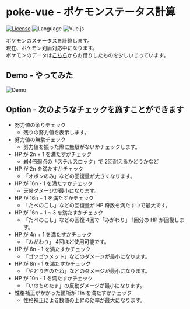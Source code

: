 # poke-vue - ポケモンステータス計算

[![License](https://img.shields.io/badge/License-Apache%202.0-orange.svg)](https://opensource.org/licenses/Apache-2.0)
![Language](https://img.shields.io/badge/Language-TypeScript-blue)
![Vue.js](https://img.shields.io/badge/-Vue.js-4FC08D.svg?logo=vue.js&style=plastic)

ポケモンのステータスを計算します。  
現在、ポケモン剣盾対応中になります。  
ポケモンのデータは[こちら](https://github.com/kotofurumiya/pokemon_data)からお借りしたものを少しいじっています。

## Demo - やってみた

![Demo](https://github.com/mnrn/poke-vue/blob/master/media/poke-demo.gif)

## Option - 次のようなチェックを施すことができます

- 努力値の余りチェック
  - 残りの努力値を表示します。
- 努力値の無駄チェック
  - 努力値を振った際に無駄がないかチェックします。
- HP が 2n + 1 を満たすかチェック
  - 岩4倍弱点の「ステルスロック」で 2回耐えるかどうかなど
- HP が 2n を満たすかチェック
  - 「オボンのみ」などの回復量が大きくなります。
- HP が 16n - 1 を満たすかチェック
  - 天候ダメージが最小になります。
- HP が 16n + 1 を満たすかチェック
  - 「たべのこし」などの回復量が HP 奇数を満たす中で最大です。
- HP が 16n + 1 ~ 3 を満たすかチェック
  - 「たべのこし」などの回復 4回で「みがわり」 1回分の HP が回復します。
- HP が 4n + 1 を満たすかチェック
  - 「みがわり」 4回ほど使用可能です。
- HP が 6n - 1 を満たすかチェック
  - 「ゴツゴツメット」などのダメージが最小になります。
- HP が 8n - 1 を満たすかチェック
  - 「やどりぎのたね」などのダメージが最小になります。
- HP が 10n - 1 を満たすかチェック
  - 「いのちのたま」の反動ダメージが最小になります。
- 性格補正がかかった箇所が 11n を満たすかチェック
  - 性格補正による数値の上昇の効率が最大になります。
